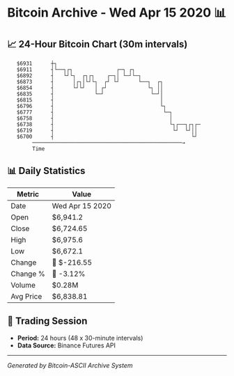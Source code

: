 # Bitcoin Archive - Wed Apr 15 2020 📊

## 📈 24-Hour Bitcoin Chart (30m intervals)

```
   $6931      ┼┐                                               
   $6911      ┤└──┐┌┐              ┌─┐ ┌┐                      
   $6892      ┤   └┘└┐  ┌┐┌┐    ┌─┐│ └─┘└─┐                    
   $6873      ┤      │┌┐│└┘└┐  ┌┘ └┘      └──┐  ┌┐             
   $6854      ┤      └┘└┘   │ ┌┘             └┐ ││             
   $6835      ┤             └─┘               └─┘│             
   $6815      ┤                                  │             
   $6796      ┤                                  └┐            
   $6777      ┤                                   └─┐          
   $6758      ┤                                     │          
   $6738      ┤                                     └┐┌──┐┌┐┌─ 
   $6719      ┤                                      └┘  └┘││  
   $6700      ┤                                            └┘  
        ────────────────────────────────────────────────→
        Time
```

## 📊 Daily Statistics

| Metric | Value |
|--------|-------|
| Date | Wed Apr 15 2020 |
| Open | $6,941.2 |
| Close | $6,724.65 |
| High | $6,975.6 |
| Low | $6,672.1 |
| Change | 🔴 $-216.55 |
| Change % | 🔴 -3.12% |
| Volume | $0.28M |
| Avg Price | $6,838.81 |

## 📅 Trading Session

- **Period:** 24 hours (48 x 30-minute intervals)
- **Data Source:** Binance Futures API

---
*Generated by Bitcoin-ASCII Archive System*
